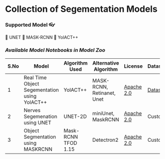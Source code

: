 # **Collection of Segementation Models**

### **Supported Model 👓**

🧿 UNET
🧿 MASK-RCNN
🧿 YolACT++


### ***Available Model Notebooks in Model Zoo***

| S.No | Model                | Algorithm Used | Alternative Algorithm                | License | Dataset |
|------|----------------------|----------------|--------------------------------------|---------|---------|
|1    | Real Time Object Segementation using YolACT++  | YolACT++         | MASK-RCNN, Retinanet, Unet |  [Apache 2.0](https://github.com/DARK-art108/CoinShift-Imaging/blob/main/LICENSE.md)      | [Dataset](https://cocodataset.org/#download) |
|2    | Nerves Segemenation using UNET | UNET-2D | miniUnet, MaskRCNN |  [Apache 2.0](https://github.com/DARK-art108/CoinShift-Imaging/blob/main/LICENSE.md) | Custom |
|3    | Object Segmentation using MASKRCNN | Mask-RCNN TFOD 1.15 | Detectron2 | [Apache 2.0](https://github.com/DARK-art108/CoinShift-Imaging/blob/main/LICENSE.md) | Custom |

